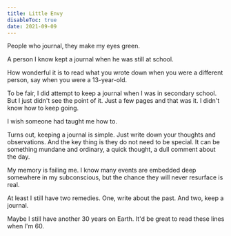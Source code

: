```yaml
---
title: Little Envy
disableToc: true
date: 2021-09-09
---
```


People who journal, they make my eyes green.

A person I know kept a journal when he was still at school.

How wonderful it is to read what you wrote down when you were a different person, say when you were a 13-year-old.

To be fair, I did attempt to keep a journal when I was in secondary school. But I just didn't see the point of it. Just a few pages and that was it. I didn't know how to keep going.

I wish someone had taught me how to.

Turns out, keeping a journal is simple. Just write down your thoughts and observations. And the key thing is they do not need to be special. It can be something mundane and ordinary, a quick thought, a dull comment about the day.

My memory is failing me. I know many events are embedded deep somewhere in my subconscious, but the chance they will never resurface is real.

At least I still have two remedies. One, write about the past. And two, keep a journal.

Maybe I still have another 30 years on Earth. It'd be great to read these lines when I'm 60.